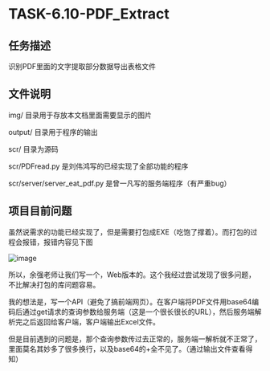 # TASK-6.10-PDF_Extract

## 任务描述

识别PDF里面的文字提取部分数据导出表格文件

## 文件说明

img/ 目录用于存放本文档里面需要显示的图片

output/ 目录用于程序的输出

scr/ 目录为源码

scr/PDFread.py 是刘伟鸿写的已经实现了全部功能的程序

scr/server/server_eat_pdf.py 是曾一凡写的服务端程序（有严重bug）

## 项目目前问题

虽然说需求的功能已经实现了，但是需要打包成EXE（吃饱了撑着）。而打包的过程会报错，报错内容见下图

![image](https://github.com/JLUZHAnalytica/TASK-6.10-PDF_Extract/blob/master/img/1591770669.jpg?raw=true)

所以，余强老师让我们写一个，Web版本的。这个我经过尝试发现了很多问题，不比解决打包的库问题容易。

我的想法是，写一个API（避免了搞前端网页）。在客户端将PDF文件用base64编码后通过get请求的查询参数给服务端（这是一个很长很长的URL），然后服务端解析完之后返回给客户端，客户端输出Excel文件。

但是目前遇到的问题是，那个查询参数传过去正常的，服务端一解析就不正常了，里面莫名其妙多了很多换行，以及base64的+全不见了。（通过输出文件查看得知）
